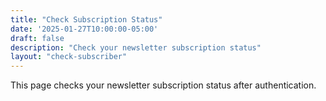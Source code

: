 ```yaml
---
title: "Check Subscription Status"
date: '2025-01-27T10:00:00-05:00'
draft: false
description: "Check your newsletter subscription status"
layout: "check-subscriber"
---
```


This page checks your newsletter subscription status after authentication.
